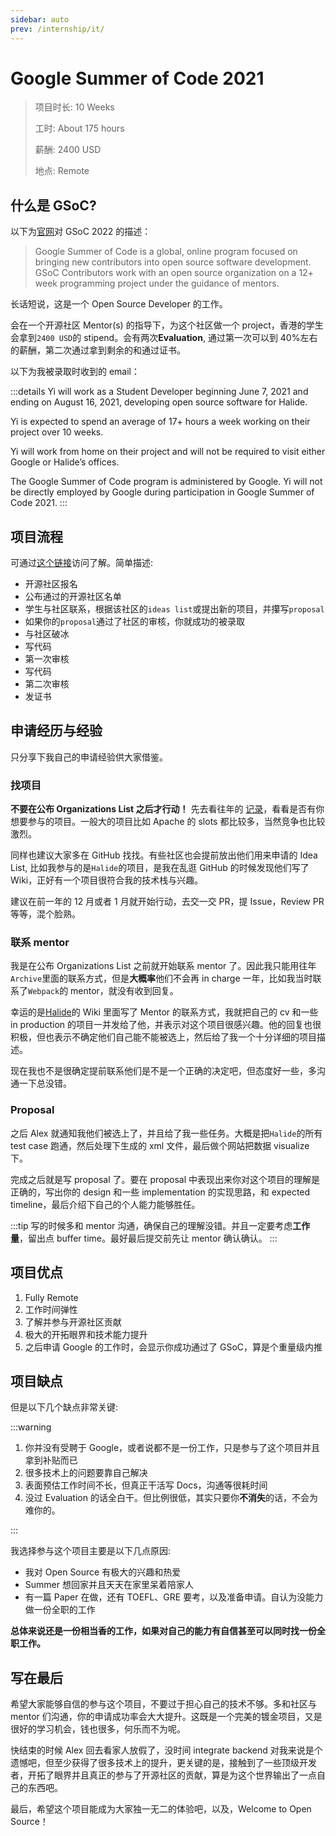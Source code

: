```yaml
---
sidebar: auto
prev: /internship/it/
---
```


# Google Summer of Code 2021

> 项目时长: 10 Weeks
>
> 工时: About 175 hours
>
> 薪酬: 2400 USD
>
> 地点: Remote

## 什么是 GSoC?

以下为[官网](https://summerofcode.withgoogle.com/)对 GSoC 2022 的描述：

> Google Summer of Code is a global, online program focused on bringing new contributors into open source software development. GSoC Contributors work with an open source organization on a 12+ week programming project under the guidance of mentors.

长话短说，这是一个 Open Source Developer 的工作。

会在一个开源社区 Mentor(s) 的指导下，为这个社区做一个 project，香港的学生会拿到`2400 USD`的 stipend。会有两次**Evaluation**, 通过第一次可以到 40%左右的薪酬，第二次通过拿到剩余的和通过证书。

以下为我被录取时收到的 email：

:::details
Yi will work as a Student Developer beginning June 7, 2021 and ending on August 16, 2021, developing open source software for Halide.

Yi is expected to spend an average of 17+ hours a week working on their project over 10 weeks.

Yi will work from home on their project and will not be required to visit either Google or Halide’s offices.

The Google Summer of Code program is administered by Google. Yi will not be directly employed by Google during participation in Google Summer of Code 2021.
:::

## 项目流程

可通过[这个链接](https://developers.google.com/open-source/gsoc/timeline)访问了解。简单描述:

- 开源社区报名
- 公布通过的开源社区名单
- 学生与社区联系，根据该社区的`ideas list`或提出新的项目，并攥写`proposal`
- 如果你的`proposal`通过了社区的审核，你就成功的被录取
- 与社区破冰
- 写代码
- 第一次审核
- 写代码
- 第二次审核
- 发证书

## 申请经历与经验

只分享下我自己的申请经验供大家借鉴。

### 找项目

**不要在公布 Organizations List 之后才行动！** 先去看往年的 [记录](https://summerofcode.withgoogle.com/archive/)，看看是否有你想要参与的项目。一般大的项目比如 Apache 的 slots 都比较多，当然竞争也比较激烈。

同样也建议大家多在 GitHub 找找。有些社区也会提前放出他们用来申请的 Idea List, 比如我参与的是`Halide`的项目，是我在乱逛 GitHub 的时候发现他们写了 Wiki，正好有一个项目很符合我的技术栈与兴趣。

建议在前一年的 12 月或者 1 月就开始行动，去交一交 PR，提 Issue，Review PR 等等，混个脸熟。

### 联系 mentor

我是在公布 Organizations List 之前就开始联系 mentor 了。因此我只能用往年`Archive`里面的联系方式，但是**大概率**他们不会再 in charge 一年，比如我当时联系了`Webpack`的 mentor，就没有收到回复。

幸运的是[Halide](https://github.com/halide/Halide/wiki/%5BGSoC-2021%5D-Performance-Tracking-in-CI)的 Wiki 里面写了 Mentor 的联系方式，我就把自己的 cv 和一些 in production 的项目一并发给了他，并表示对这个项目很感兴趣。他的回复也很积极，但也表示不确定他们自己能不能被选上，然后给了我一个十分详细的项目描述。

现在我也不是很确定提前联系他们是不是一个正确的决定吧，但态度好一些，多沟通一下总没错。

### Proposal

之后 Alex 就通知我他们被选上了，并且给了我一些任务。大概是把`Halide`的所有 test case 跑通，然后处理下生成的 xml 文件，最后做个网站把数据 visualize 下。

完成之后就是写 proposal 了。要在 proposal 中表现出来你对这个项目的理解是正确的，写出你的 design 和一些 implementation 的实现思路，和 expected timeline，最后介绍下自己的个人能力能够胜任。

:::tip
写的时候多和 mentor 沟通，确保自己的理解没错。并且一定要考虑**工作量**，留出点 buffer time。最好最后提交前先让 mentor 确认确认。
:::

## 项目优点

1. Fully Remote
2. 工作时间弹性
3. 了解并参与开源社区贡献
4. 极大的开拓眼界和技术能力提升
5. 之后申请 Google 的工作时，会显示你成功通过了 GSoC，算是个重量级内推

## 项目缺点

但是以下几个缺点非常关键:

:::warning

1. 你并没有受聘于 Google，或者说都不是一份工作，只是参与了这个项目并且拿到补贴而已
2. 很多技术上的问题要靠自己解决
3. 表面预估工作时间不长，但真正干活写 Docs，沟通等很耗时间
4. 没过 Evaluation 的话全白干。但比例很低，其实只要你**不消失**的话，不会为难你的。

:::

我选择参与这个项目主要是以下几点原因:

- 我对 Open Source 有极大的兴趣和热爱
- Summer 想回家并且天天在家里呆着陪家人
- 有一篇 Paper 在做，还有 TOEFL、GRE 要考，以及准备申请。自认为没能力做一份全职的工作

**总体来说还是一份相当香的工作，如果对自己的能力有自信甚至可以同时找一份全职工作。**

## 写在最后

希望大家能够自信的参与这个项目，不要过于担心自己的技术不够。多和社区与 mentor 们沟通，你的申请成功率会大大提升。这既是一个完美的镀金项目，又是很好的学习机会，钱也很多，何乐而不为呢。

快结束的时候 Alex 回去看家人放假了，没时间 integrate backend 对我来说是个遗憾吧，但至少获得了很多技术上的提升，更关键的是，接触到了一些顶级开发者，开拓了眼界并且真正的参与了开源社区的贡献，算是为这个世界输出了一点自己的东西吧。

最后，希望这个项目能成为大家独一无二的体验吧，以及，Welcome to Open Source！
